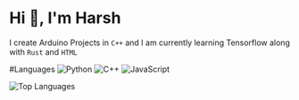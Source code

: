# Hi 👋, I'm Harsh
I create Arduino Projects in `C++` and I am currently learning Tensorflow along with `Rust` and `HTML` 

#Languages
![Python](https://img.shields.io/badge/-Python-000?&logo=Python)
![C++](https://img.shields.io/badge/-C++-000?&logo=c%2b%2b&logoColor=00599C)
![JavaScript](https://img.shields.io/badge/-Html-000?&logo=Html)

![Top Languages](https://github-readme-stats.vercel.app/api/top-langs/?username=futureslinky&hide=TeX&layout=compact)
